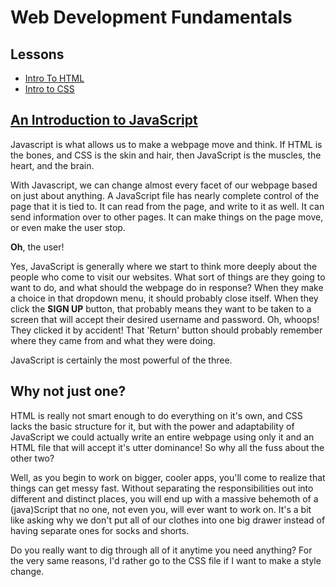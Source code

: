 # Web Development Fundamentals

## Lessons

- [Intro To HTML](/handbook/curriculum/fundamentals/lessons/intro-to-html)
- [Intro to CSS](/handbook/curriculum/fundamentals/lessons/intro-to-css)

## [An Introduction to JavaScript](/handbook/curriculum/fundamentals/javascript)

Javascript is what allows us to make a webpage move and think. If HTML is the bones, and CSS is the skin and hair, then JavaScript is the muscles, the heart, and the brain.

With Javascript, we can change almost every facet of our webpage based on just about anything. A JavaScript file has nearly complete control of the page that it is tied to. It can read from the page, and write to it as well. It can send information over to other pages. It can make things on the page move, or even make the user stop.

**Oh**, the user!

Yes, JavaScript is generally where we start to think more deeply about the people who come to visit our websites. What sort of things are they going to want to do, and what should the webpage do in response? When they make a choice in that dropdown menu, it should probably close itself. When they click the **SIGN UP** button, that probably means they want to be taken to a screen that will accept their desired username and password. Oh, whoops! They clicked it by accident! That 'Return' button should probably remember where they came from and what they were doing.

JavaScript is certainly the most powerful of the three.

## Why not just one?

HTML is really not smart enough to do everything on it's own, and CSS lacks the basic structure for it, but with the power and adaptability of JavaScript we could actually write an entire webpage using only it and an HTML file that will accept it's utter dominance! So why all the fuss about the other two?

Well, as you begin to work on bigger, cooler apps, you'll come to realize that things can get messy fast. Without separating the responsibilities out into different and distinct places, you will end up with a massive behemoth of a (java)Script that no one, not even you, will ever want to work on. It's a bit like asking why we don't put all of our clothes into one big drawer instead of having separate ones for socks and shorts.

Do you really want to dig through all of it anytime you need anything? For the very same reasons, I'd rather go to the CSS file if I want to make a style change.
